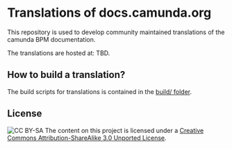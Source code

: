# Translations of docs.camunda.org

This repository is used to develop community maintained translations of the camunda BPM
documentation.

The translations are hosted at: TBD.

## How to build a translation?

The build scripts for translations is contained in the [build/ folder][build].


License
-------
![CC BY-SA](http://i.creativecommons.org/l/by-sa/3.0/80x15.png)
The content on this project is licensed under a [Creative Commons Attribution-ShareAlike 3.0 Unported License](http://creativecommons.org/licenses/by-sa/3.0/).

[build]: build/

